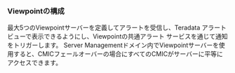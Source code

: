 ### Viewpointの構成

最大5つのViewpointサーバーを定義してアラートを受信し、Teradata アラート ビューで表示できるようにし、Viewpointの共通アラート サービスを通じて通知をトリガーします。 Server Managementドメイン内でViewpointサーバーを使用すると、CMICフェールオーバーの場合にすべてのCMICがサーバーに平等にアクセスできます。
